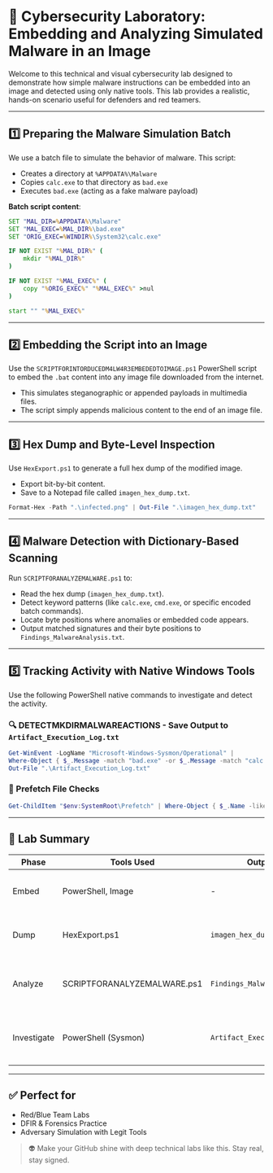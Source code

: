 
# 🧪 Cybersecurity Laboratory: Embedding and Analyzing Simulated Malware in an Image

Welcome to this technical and visual cybersecurity lab designed to demonstrate how simple malware instructions can be embedded into an image and detected using only native tools. This lab provides a realistic, hands-on scenario useful for defenders and red teamers.

---

## 1️⃣ Preparing the Malware Simulation Batch

We use a batch file to simulate the behavior of malware. This script:

- Creates a directory at `%APPDATA%\Malware`
- Copies `calc.exe` to that directory as `bad.exe`
- Executes `bad.exe` (acting as a fake malware payload)

**Batch script content**:

```bat
SET "MAL_DIR=%APPDATA%\Malware"
SET "MAL_EXEC=%MAL_DIR%\bad.exe"
SET "ORIG_EXEC=%WINDIR%\System32\calc.exe"

IF NOT EXIST "%MAL_DIR%" (
    mkdir "%MAL_DIR%"
)

IF NOT EXIST "%MAL_EXEC%" (
    copy "%ORIG_EXEC%" "%MAL_EXEC%" >nul
)

start "" "%MAL_EXEC%"
```

---

## 2️⃣ Embedding the Script into an Image

Use the `SCRIPTFORINTORDUCEDM4LW4R3EMBEDEDTOIMAGE.ps1` PowerShell script to embed the `.bat` content into any image file downloaded from the internet.

- This simulates steganographic or appended payloads in multimedia files.
- The script simply appends malicious content to the end of an image file.

---

## 3️⃣ Hex Dump and Byte-Level Inspection

Use `HexExport.ps1` to generate a full hex dump of the modified image.

- Export bit-by-bit content.
- Save to a Notepad file called `imagen_hex_dump.txt`.

```powershell
Format-Hex -Path ".\infected.png" | Out-File ".\imagen_hex_dump.txt"
```

---

## 4️⃣ Malware Detection with Dictionary-Based Scanning

Run `SCRIPTFORANALYZEMALWARE.ps1` to:

- Read the hex dump (`imagen_hex_dump.txt`).
- Detect keyword patterns (like `calc.exe`, `cmd.exe`, or specific encoded batch commands).
- Locate byte positions where anomalies or embedded code appears.
- Output matched signatures and their byte positions to `Findings_MalwareAnalysis.txt`.

---

## 5️⃣ Tracking Activity with Native Windows Tools

Use the following PowerShell native commands to investigate and detect the activity.

### 🔍 DETECTMKDIRMALWAREACTIONS - Save Output to `Artifact_Execution_Log.txt`

```powershell
Get-WinEvent -LogName "Microsoft-Windows-Sysmon/Operational" |
Where-Object { $_.Message -match "bad.exe" -or $_.Message -match "calc.exe" -or $_.Message -match "Malware" } |
Out-File ".\Artifact_Execution_Log.txt"
```

### 📂 Prefetch File Checks

```powershell
Get-ChildItem "$env:SystemRoot\Prefetch" | Where-Object { $_.Name -like '*CALC*.pf' -or $_.Name -like '*BAD*.pf' }
```

---

## 🧠 Lab Summary

| Phase        | Tools Used                 | Output File                     | Objective                          |
|--------------|----------------------------|----------------------------------|-------------------------------------|
| Embed        | PowerShell, Image          | -                                | Simulate a malware payload          |
| Dump         | HexExport.ps1              | `imagen_hex_dump.txt`           | Extract and visualize byte data     |
| Analyze      | SCRIPTFORANALYZEMALWARE.ps1| `Findings_MalwareAnalysis.txt`  | Locate malware by keyword dictionary|
| Investigate  | PowerShell (Sysmon)        | `Artifact_Execution_Log.txt`    | Trace execution with native tools   |

---

## ✅ Perfect for

- Red/Blue Team Labs
- DFIR & Forensics Practice
- Adversary Simulation with Legit Tools

> 👽 Make your GitHub shine with deep technical labs like this. Stay real, stay signed.
